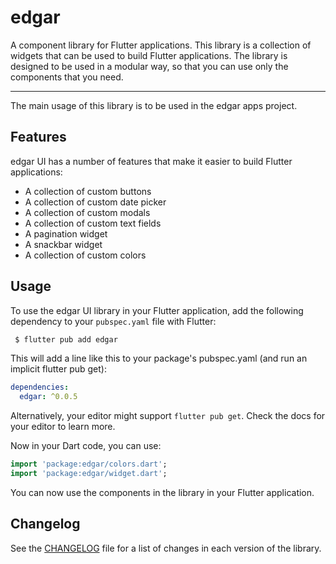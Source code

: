 # edgar
A component library for Flutter applications. This library is a collection of widgets that can be used to build Flutter applications. The library is designed to be used in a modular way, so that you can use only the components that you need.

---
The main usage of this library is to be used in the edgar apps project.

## Features
edgar UI has a number of features that make it easier to build Flutter applications:
- A collection of custom buttons
- A collection of custom date picker
- A collection of custom modals
- A collection of custom text fields
- A pagination widget
- A snackbar widget
- A collection of custom colors

## Usage
To use the edgar UI library in your Flutter application, add the following dependency to your `pubspec.yaml` file with Flutter:

```bash
 $ flutter pub add edgar
```

This will add a line like this to your package's pubspec.yaml (and run an implicit flutter pub get):
```yaml
dependencies:
  edgar: ^0.0.5
```
Alternatively, your editor might support `flutter pub get`. Check the docs for your editor to learn more.

Now in your Dart code, you can use:

```dart
import 'package:edgar/colors.dart';
import 'package:edgar/widget.dart';
```

You can now use the components in the library in your Flutter application.

## Changelog
See the [CHANGELOG](CHANGELOG.md) file for a list of changes in each version of the library.